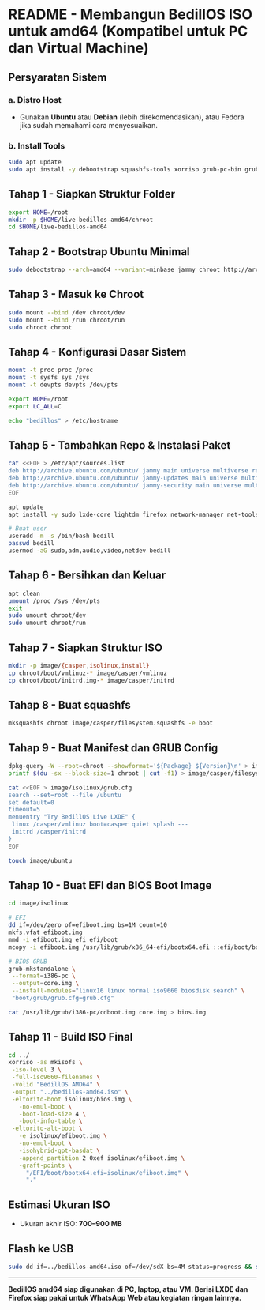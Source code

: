 # README - Membangun BedillOS ISO untuk amd64 (Kompatibel untuk PC dan Virtual Machine)

## Persyaratan Sistem

### a. Distro Host

* Gunakan **Ubuntu** atau **Debian** (lebih direkomendasikan), atau Fedora jika sudah memahami cara menyesuaikan.

### b. Install Tools

```bash
sudo apt update
sudo apt install -y debootstrap squashfs-tools xorriso grub-pc-bin grub-efi-amd64-bin mtools dosfstools
```

## Tahap 1 - Siapkan Struktur Folder

```bash
export HOME=/root
mkdir -p $HOME/live-bedillos-amd64/chroot
cd $HOME/live-bedillos-amd64
```

## Tahap 2 - Bootstrap Ubuntu Minimal

```bash
sudo debootstrap --arch=amd64 --variant=minbase jammy chroot http://archive.ubuntu.com/ubuntu/
```

## Tahap 3 - Masuk ke Chroot

```bash
sudo mount --bind /dev chroot/dev
sudo mount --bind /run chroot/run
sudo chroot chroot
```

## Tahap 4 - Konfigurasi Dasar Sistem

```bash
mount -t proc proc /proc
mount -t sysfs sys /sys
mount -t devpts devpts /dev/pts

export HOME=/root
export LC_ALL=C

echo "bedillos" > /etc/hostname
```

## Tahap 5 - Tambahkan Repo & Instalasi Paket

```bash
cat <<EOF > /etc/apt/sources.list
deb http://archive.ubuntu.com/ubuntu/ jammy main universe multiverse restricted
deb http://archive.ubuntu.com/ubuntu/ jammy-updates main universe multiverse restricted
deb http://archive.ubuntu.com/ubuntu/ jammy-security main universe multiverse restricted
EOF

apt update
apt install -y sudo lxde-core lightdm firefox network-manager net-tools wireless-tools unzip curl

# Buat user
useradd -m -s /bin/bash bedill
passwd bedill
usermod -aG sudo,adm,audio,video,netdev bedill
```

## Tahap 6 - Bersihkan dan Keluar

```bash
apt clean
umount /proc /sys /dev/pts
exit
sudo umount chroot/dev
sudo umount chroot/run
```

## Tahap 7 - Siapkan Struktur ISO

```bash
mkdir -p image/{casper,isolinux,install}
cp chroot/boot/vmlinuz-* image/casper/vmlinuz
cp chroot/boot/initrd.img-* image/casper/initrd
```

## Tahap 8 - Buat squashfs

```bash
mksquashfs chroot image/casper/filesystem.squashfs -e boot
```

## Tahap 9 - Buat Manifest dan GRUB Config

```bash
dpkg-query -W --root=chroot --showformat='${Package} ${Version}\n' > image/casper/filesystem.manifest
printf $(du -sx --block-size=1 chroot | cut -f1) > image/casper/filesystem.size

cat <<EOF > image/isolinux/grub.cfg
search --set=root --file /ubuntu
set default=0
timeout=5
menuentry "Try BedillOS Live LXDE" {
 linux /casper/vmlinuz boot=casper quiet splash ---
 initrd /casper/initrd
}
EOF

touch image/ubuntu
```

## Tahap 10 - Buat EFI dan BIOS Boot Image

```bash
cd image/isolinux

# EFI
dd if=/dev/zero of=efiboot.img bs=1M count=10
mkfs.vfat efiboot.img
mmd -i efiboot.img efi efi/boot
mcopy -i efiboot.img /usr/lib/grub/x86_64-efi/bootx64.efi ::efi/boot/bootx64.efi

# BIOS GRUB
grub-mkstandalone \
 --format=i386-pc \
 --output=core.img \
 --install-modules="linux16 linux normal iso9660 biosdisk search" \
 "boot/grub/grub.cfg=grub.cfg"

cat /usr/lib/grub/i386-pc/cdboot.img core.img > bios.img
```

## Tahap 11 - Build ISO Final

```bash
cd ../
xorriso -as mkisofs \
 -iso-level 3 \
 -full-iso9660-filenames \
 -volid "BedillOS AMD64" \
 -output "../bedillos-amd64.iso" \
 -eltorito-boot isolinux/bios.img \
   -no-emul-boot \
   -boot-load-size 4 \
   -boot-info-table \
 -eltorito-alt-boot \
   -e isolinux/efiboot.img \
   -no-emul-boot \
   -isohybrid-gpt-basdat \
   -append_partition 2 0xef isolinux/efiboot.img \
   -graft-points \
     "/EFI/boot/bootx64.efi=isolinux/efiboot.img" \
     "."
```

## Estimasi Ukuran ISO

* Ukuran akhir ISO: **700–900 MB**

## Flash ke USB

```bash
sudo dd if=../bedillos-amd64.iso of=/dev/sdX bs=4M status=progress && sync
```

---

**BedillOS amd64 siap digunakan di PC, laptop, atau VM. Berisi LXDE dan Firefox siap pakai untuk WhatsApp Web atau kegiatan ringan lainnya.**
